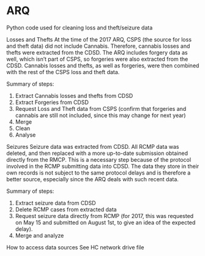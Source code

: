 # ARQ
Python code used for cleaning loss and theft/seizure data

Losses and Thefts
At the time of the 2017 ARQ, CSPS (the source for loss and theft data) did not include Cannabis. Therefore, cannabis losses and thefts were extracted from the CDSD. The ARQ includes forgery data as well, which isn’t part of CSPS, so forgeries were also extracted from the CDSD. Cannabis losses and thefts, as well as forgeries, were then combined with the rest of the CSPS loss and theft data.

Summary of steps:
1)	Extract Cannabis losses and thefts from CDSD
2)	Extract Forgeries from CDSD
3)	Request Loss and Theft data from CSPS (confirm that forgeries and cannabis are still not included, since this may change for next year)
4)	Merge
5)	Clean
6)	Analyse


Seizures
Seizure data was extracted from CDSD. All RCMP data was deleted, and then replaced with a more up-to-date submission obtained directly from the RMCP. This is a necessary step because of the protocol involved in the RCMP submitting data into CDSD. The data they store in their own records is not subject to the same protocol delays and is therefore a better source, especially since the ARQ deals with such recent data.

Summary of steps:
1)	Extract seizure data from CDSD
2)	Delete RCMP cases from extracted data
3)	Request seizure data directly from RCMP (for 2017, this was requested on May 15 and submitted on August 1st, to give an idea of the expected delay). 
4)	Merge and analyze


How to access data sources
See HC network drive file
